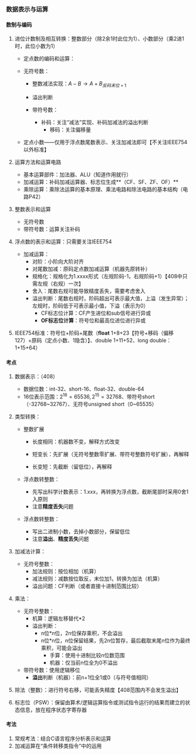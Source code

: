 ### 数据表示与运算

#### 数制与编码

1. 进位计数制及相互转换：整数部分（除2余1时此位为1）、小数部分（乘2进1时，此位小数为1）

   + 定点数的编码和运算：

   + 无符号数：

     + 整数减法实现：$A-B\to A+B_{反码末位+1}$
     + 溢出判断

     + 带符号数：
       + 补码：关注“减法”实现、补码加减法的溢出判断
         + 移码：关注偏移量

   + 定点小数——仅用于浮点数尾数表示、关注加减法即可【不关注IEEE754以外标准】

2. 运算方法和运算电路

   + 基本运算部件：加法器、ALU（知道作用就行）
   + 加减运算：补码加减运算器、标志位生成**（CF、SF、ZF、OF）**
   + 乘除运算：乘除法运算的基本原理、乘法电路和除法电路的基本结构（电路P42）

3. 整数表示和运算

   + 无符号数
   + 带符号数：运算关注补码

4. 浮点数的表示和运算：只需要关注IEEE754

   + 加减运算：
     + 对阶：小阶向大阶对齐
     + 对尾数加减：原码定点数加减运算（机器先原转补）
     + 规格化：规格化为1.xxxx形式（左规阶码-1，右规阶码+1）【408中只需左规（右规）一次】
     + 舍入：尾数右规可能导致精度丢失，需要考虑舍入
     + 溢出判断：尾数右规时，阶码超出可表示最大值，上溢（发生异常）；左规时，阶码低于可表示最小值，下溢（表示为0）
       + CF标志位计算：CF产生进位和sub信号进行异或
       + **OF标志位计算**：符号位和最高位进位进行异或

5. IEEE754标准：符号位+阶码+尾数（**float** 1+8+23【符号+移码（偏移127）+原码（定点小数、1隐含）】、double 1+11+52、long double：1+15+64）



#### 考点

1. 数据表示：（408）

   + 数据位数：int-32、short-16、float-32、double-64
   + 16位表示范围：$2^{16}=65536,2^{15}=32768$、带符号short（-32768~32767）、无符号unsigned short（0~65535）

2. 类型转换：

   + 整数扩展

     + 长度相同：机器数不变，解释方式改变

     + 短变长：先扩展（无符号整数零扩展、带符号整数符号扩展），再解释

     + 长变短：先截断（留低位），再解释

   + 浮点数转整数：

     + 先写出科学计数表示：1.xxx，再转换为浮点数，截断尾部时采用0舍1入原则
     + 注意**精度丢失**问题

   + 浮点数转整数：

     + 写出二进制小数，去掉小数部分，保留低位
     + 注意**溢出**、**精度丢失**问题

3. 加减法计算：

   + 无符号整数：
     + 加法规则：按位相加（机算）
     + 减法规则：减数按位取反，末位加1，转换为加法（机算）
     + 溢出问题：CF判断（或者直接十进制范围比较）

4. 乘法：

   + 无符号整数：
     + 机算：逻辑左移替代*2
     + 溢出判断：
       + n位*n位，2n位保存乘积，不会溢出
       + n位*n位，n位保留结果，先2n位暂存，最后截取末尾n位作为最终乘积，可能会溢出
         + 手算：使用十进制比较n位数范围
         + 机器：仅当前n位全为0不溢出
   + 带符号数：使用逻辑移位
     + **溢出**判断（机器）：前n+1位全1或0（与符号值相同）

5. 除法（整数）：进行符号右移，可能丢失精度【408范围内不会发生溢出】

6. 标志位（PSW）：保留由算术/逻辑运算指令或测试指令运行的结果而建立的状态信息，放在程序状态字寄存器



#### 考法

1. 常规考法：结合C语言程序分析表示和运算
2. 加减运算在“条件转移类指令”中的运用

